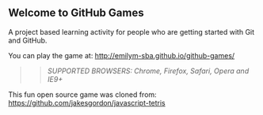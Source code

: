 ## Welcome to GitHub Games

A project based learning activity for people who are getting started with Git and GitHub.

You can play the game at: http://emilym-sba.github.io/github-games/

>> _*SUPPORTED BROWSERS*: Chrome, Firefox, Safari, Opera and IE9+_

This fun open source game was cloned from: https://github.com/jakesgordon/javascript-tetris
